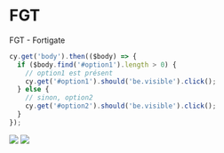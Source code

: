 # FGT
FGT - Fortigate

````js
cy.get('body').then(($body) => {
  if ($body.find('#option1').length > 0) {
    // option1 est présent
    cy.get('#option1').should('be.visible').click();
  } else {
    // sinon, option2
    cy.get('#option2').should('be.visible').click();
  }
});
````

<img src="https://i.imgur.com/zQcO3df.png">
<img src="https://i.imgur.com/tADTe2b.png">
